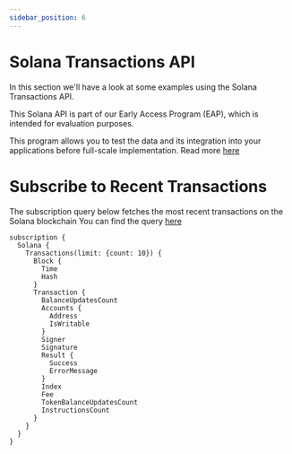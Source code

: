 ```yaml
---
sidebar_position: 6
---
```


# Solana Transactions API

In this section we'll have a look at some examples using the Solana Transactions API.

This Solana API is part of our Early Access Program (EAP), which is intended for evaluation purposes.

This program allows you to test the data and its integration into your applications before full-scale implementation. Read more [here](https://docs.bitquery.io/docs/graphql/dataset/EAP/)

<head>
<meta name="title" content="Solana Transactions API | Get all Transaction details"/>
<meta name="description" content="Get information about specific transactions such as signature, block, transaction fee, success, fee payer, instructions count, signer, and transaction index."/>
<meta name="keywords" content="solana transaction api, solana transaction python api, solana transaction details api, solana transactions scan api, solana transaction api docs, solana transaction crypto api, transaction blockchain api, solana network api"/>
<meta name="robots" content="index, follow"/>
<meta http-equiv="Content-Type" content="text/html; charset=utf-8"/>
<meta name="language" content="English"/>

<!-- Open Graph / Facebook -->
<meta property="og:type" content="website" />
<meta property="og:title" content="Solana Transactions API | Get all Transaction details" />
<meta property="og:description" content="Get information about specific transactions such as signature, block, transaction fee, success, fee payer, instructions count, signer, and transaction index." />

<!-- Twitter -->
<meta property="twitter:card" content="summary_large_image" />
<meta property="twitter:title" content="Solana Transactions API | Get all Transaction details" />
<meta property="twitter:description" content="Get information about specific transactions such as signature, block, transaction fee, success, fee payer, instructions count, signer, and transaction index." />
</head>

# Subscribe to Recent Transactions

The subscription query below fetches the most recent transactions on the Solana blockchain
You can find the query [here](https://ide.bitquery.io/Realtime-Solana-Transactions)

```
subscription {
  Solana {
    Transactions(limit: {count: 10}) {
      Block {
        Time
        Hash
      }
      Transaction {
        BalanceUpdatesCount
        Accounts {
          Address
          IsWritable
        }
        Signer
        Signature
        Result {
          Success
          ErrorMessage
        }
        Index
        Fee
        TokenBalanceUpdatesCount
        InstructionsCount
      }
    }
  }
}

```
